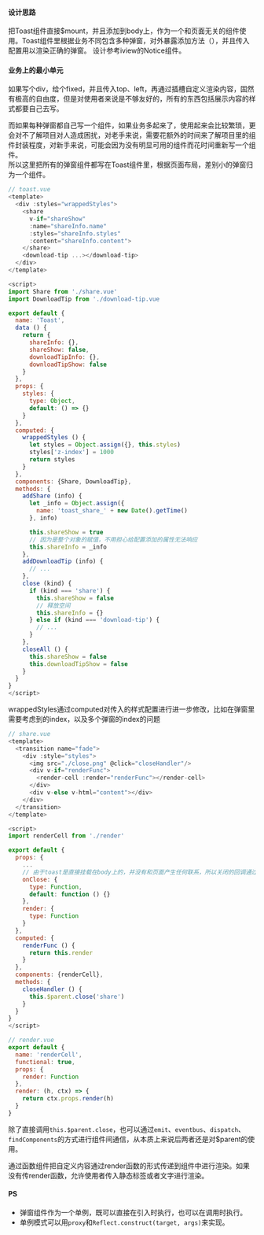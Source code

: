 #### 设计思路
把Toast组件直接$mount，并且添加到body上，作为一个和页面无关的组件使用。Toast组件里根据业务不同包含多种弹窗，对外暴露添加方法（），并且传入配置用以渲染正确的弹窗。
设计参考iview的Notice组件。
#### 业务上的最小单元
如果写个div，给个fixed，并且传入top、left，再通过插槽自定义渲染内容，固然有极高的自由度，但是对使用者来说是不够友好的，所有的东西包括展示内容的样式都要自己去写。  

而如果每种弹窗都自己写一个组件，如果业务多起来了，使用起来会比较繁琐，更会对不了解项目对人造成困扰，对老手来说，需要花额外的时间来了解项目里的组件封装程度，对新手来说，可能会因为没有明显可用的组件而花时间重新写一个组件。  
所以这里把所有的弹窗组件都写在Toast组件里，根据页面布局，差别小的弹窗归为一个组件。

``` javascript
// toast.vue
<template>
  <div :styles="wrappedStyles">
    <share
      v-if="shareShow"
      :name="shareInfo.name"
      :styles="shareInfo.styles"
      :content="shareInfo.content">
    </share>
    <download-tip ...></download-tip>
  </div>
</template>

<script>
import Share from './share.vue'
import DownloadTip from './download-tip.vue

export default {
  name: 'Toast',
  data () {
    return {
      shareInfo: {},
      shareShow: false,
      downloadTipInfo: {},
      downloadTipShow: false
    }
  },
  props: {
    styles: {
      type: Object,
      default: () => {}
    }
  },
  computed: {
    wrappedStyles () {
      let styles = Object.assign({}, this.styles)
      styles['z-index'] = 1000
      return styles
    }
  },
  components: {Share, DownloadTip},
  methods: {
    addShare (info) {
      let _info = Object.assign({
        name: 'toast_share_' + new Date().getTime()
      }, info)

      this.shareShow = true
      // 因为是整个对象的赋值，不用担心给配置添加的属性无法响应
      this.shareInfo = _info
    },
    addDownloadTip (info) {
      // ...
    },
    close (kind) {
      if (kind === 'share') {
        this.shareShow = false
        // 释放空间
        this.shareInfo = {}
      } else if (kind === 'download-tip') {
        // ...
      }
    },
    closeAll () {
      this.shareShow = false
      this.downloadTipShow = false
    }
  }
}
</script>
```
wrappedStyles通过computed对传入的样式配置进行进一步修改，比如在弹窗里需要考虑到的index，以及多个弹窗的index的问题

``` javascript
// share.vue
<template>
  <transition name="fade">
    <div :style="styles">
      <img src="./close.png" @click="closeHandler"/>
      <div v-if="renderFunc">
        <render-cell :render="renderFunc"></render-cell>
      </div>
      <div v-else v-html="content"></div>
    </div>
  </transition>
</template>

<script>
import renderCell from './render'

export default {
  props: {
    ...
    // 由于toast是直接挂载在body上的，并没有和页面产生任何联系，所以关闭的回调通过接口传入
    onClose: {
      type: Function,
      default: function () {}
    },
    render: {
      type: Function
    }
  },
  computed: {
    renderFunc () {
      return this.render
    }
  },
  components: {renderCell},
  methods: {
    closeHandler () {
      this.$parent.close('share')
    }
  }
}
</script>

// render.vue
export default {
  name: 'renderCell',
  functional: true,
  props: {
    render: Function
  },
  render: (h, ctx) => {
    return ctx.props.render(h)
  }
}
```
除了直接调用`this.$parent.close`，也可以通过`emit`、`eventbus`、`dispatch`、`findComponents`的方式进行组件间通信，从本质上来说后两者还是对$parent的使用。

通过函数组件把自定义内容通过render函数的形式传递到组件中进行渲染。如果没有传render函数，允许使用者传入静态标签或者文字进行渲染。


#### PS
- 弹窗组件作为一个单例，既可以直接在引入时执行，也可以在调用时执行。
- 单例模式可以用`proxy`和`Reflect.construct(target, args)`来实现。
